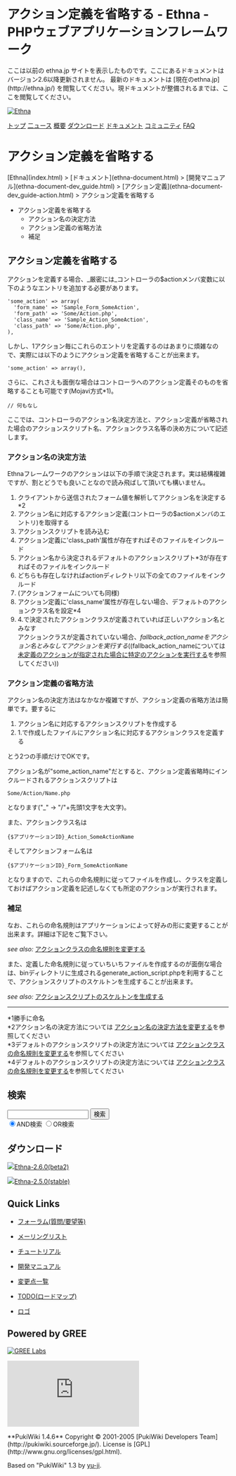 # アクション定義を省略する - Ethna - PHPウェブアプリケーションフレームワーク</title>
 <link rel="stylesheet" href="skin/ethna/ethna.css" title="ethna" type="text/css" charset="utf-8">

 <link rel="alternate" type="application/rss+xml" title="RSS" href="cmd=rss.html">

 <script type="text/javascript" src="skin/trackback.js"></script>

</head>
ここは以前の ethna.jp サイトを表示したものです。ここにあるドキュメントはバージョン2.6以降更新されません。  
最新のドキュメントは [現在のethna.jp](http://ethna.jp/) を閲覧してください。現ドキュメントが整備されるまでは、ここを閲覧してください。

<!-- ??BEGIN id:wrapper --><!-- ?? Navigator ?? ======================================================= -->

[![Ethna](image/navlogo.gif)](/)

[トップ](ethna.html "ethna (11d)") [二ュース](ethna-news.html "ethna-news (11d)") [概要](ethna-about.html "ethna-about (11d)") [ダウンロード](ethna-download.html "ethna-download (25d)") [ドキュメント](ethna-document.html "ethna-document (884d)") [コミュニティ](ethna-community.html "ethna-community (619d)") [FAQ](ethna-document-faq.html "ethna-document-faq (1240d)")

<!-- ?? Header ?? ========================================================== -->

# アクション定義を省略する 

<!-- ?? Content ?? ========================================================= -->
<!-- ??BEGIN id:main -->
<!-- ??BEGIN id:wrap_content -->
<!-- ??BEGIN id:content -->
<!-- ??BEGIN id:page_navigator -->
<!-- ??END id:PageNavigator -->
<!-- ??BEGIN id:body --> [Ethna](index.html) > [ドキュメント](ethna-document.html) > [開発マニュアル](ethna-document-dev_guide.html) > [アクション定義](ethna-document-dev_guide-action.html) > アクション定義を省略する 

- アクション定義を省略する 
  - アクション名の決定方法 
  - アクション定義の省略方法 
  - 補足 

## アクション定義を省略する [](ethna-document-dev_guide-action-omit.html#jaa88555 "jaa88555")

アクションを定義する場合、_厳密には_コントローラの$actionメンバ変数に以下のようなエントリを追加する必要があります。

    'some_action' => array(
      'form_name' => 'Sample_Form_SomeAction',
      'form_path' => 'Some/Action.php',
      'class_name' => 'Sample_Action_SomeAction',
      'class_path' => 'Some/Action.php',
    ),

しかし、1アクション毎にこれらのエントリを定義するのはあまりに煩雑なので、実際には以下のようにアクション定義を省略することが出来ます。

    'some_action' => array(),

さらに、これさえも面倒な場合はコントローラへのアクション定義そのものを省略することも可能です(Mojavi方式\*1)。

    // 何もなし

ここでは、コントローラのアクション名決定方法と、アクション定義が省略された場合のアクションスクリプト名、アクションクラス名等の決め方について記述します。

### アクション名の決定方法 [](ethna-document-dev_guide-action-omit.html#j8c2d96f "j8c2d96f")

Ethnaフレームワークのアクションは以下の手順で決定されます。実は結構複雑ですが、割とどうでも良いことなので読み飛ばして頂いても構いません。

1. クライアントから送信されたフォーム値を解析してアクション名を決定する\*2
2. アクション名に対応するアクション定義(コントローラの$actionメンバのエントリ)を取得する
3. アクションスクリプトを読み込む
  1. アクション定義に'class\_path'属性が存在すればそのファイルをインクルード
  2. アクション名から決定されるデフォルトのアクションスクリプト\*3が存在すればそのファイルをインクルード
  3. どちらも存在しなければactionディレクトリ以下の全てのファイルをインクルード
  4. (アクションフォームについても同様)
4. アクション定義に'class\_name'属性が存在しない場合、デフォルトのアクションクラス名を設定\*4
5. 4.で決定されたアクションクラスが定義されていれば正しいアクション名とみなす  
アクションクラスが定義されていない場合、$fallback\_action\_nameをアクション名とみなしてアクションを実行する(($fallback\_action\_nameについては [未定義のアクションが指定された場合に特定のアクションを実行する](ethna-document-dev_guide-app-fallbackentrypoint.html "ethna-document-dev\_guide-app-fallbackentrypoint (1240d)")を参照してください))

### アクション定義の省略方法 [](ethna-document-dev_guide-action-omit.html#jd48d0d1 "jd48d0d1")

アクション名の決定方法はなかなか複雑ですが、アクション定義の省略方法は簡単です。要するに

1. アクション名に対応するアクションスクリプトを作成する
2. 1.で作成したファイルにアクション名に対応するアクションクラスを定義する

とう2つの手順だけでOKです。

アクション名が"some\_action\_name"だとすると、アクション定義省略時にインクルードされるアクションスクリプトは

    Some/Action/Name.php

となります("\_" -> "/"+先頭1文字を大文字)。

また、アクションクラス名は

    {$アプリケーションID}_Action_SomeActionName

そしてアクションフォーム名は

    {$アプリケーションID}_Form_SomeActionName

となりますので、これらの命名規則に従ってファイルを作成し、クラスを定義しておけばアクション定義を記述しなくても所定のアクションが実行されます。

### 補足 [](ethna-document-dev_guide-action-omit.html#j51cc6b2 "j51cc6b2")

なお、これらの命名規則はアプリケーションによって好みの形に変更することが出来ます。詳細は下記をご覧下さい。

_see also:_ [アクションクラスの命名規則を変更する](ethna-document-dev_guide-action-namingconvention.html "ethna-document-dev\_guide-action-namingconvention (1240d)")

また、定義した命名規則に従っていちいちファイルを作成するのが面倒な場合は、binディレクトリに生成されるgenerate\_action\_script.phpを利用することで、アクションスクリプトのスケルトンを生成することが出来ます。

_see also:_ [アクションスクリプトのスケルトンを生成する](ethna-document-dev_guide-action-skelton.html "ethna-document-dev\_guide-action-skelton (1240d)")

<!-- ??END id:body -->
<!-- ??BEGIN id:summary --><!-- ??BEGIN id:note -->

* * *
\*1勝手に命名  
\*2アクション名の決定方法については [アクション名の決定方法を変更する](ethna-document-dev_guide-action-formname.html "ethna-document-dev\_guide-action-formname (1026d)")を参照してください  
\*3デフォルトのアクションスクリプトの決定方法については [アクションクラスの命名規則を変更する](ethna-document-dev_guide-action-namingconvention.html "ethna-document-dev\_guide-action-namingconvention (1240d)")を参照してください  
\*4デフォルトのアクションスクリプトの決定方法については [アクションクラスの命名規則を変更する](ethna-document-dev_guide-action-namingconvention.html "ethna-document-dev\_guide-action-namingconvention (1240d)")を参照してください  

<!-- ??END id:note -->
<!-- ??BEGIN id:trackback -->
<!-- ?? END id:trackback --><!-- ?? END id:attach -->
<!-- ?? END id:summary -->
<!-- ??END id:content -->
<!-- ?? END id:wrap_content --><!-- ??sidebar?? ========================================================== -->
<!-- ??BEGIN id:wrap_sidebar -->

<!-- ??BEGIN id:search_form -->

## 検索

<form action="http://ethna.jp/index.php?cmd=search" method="post">
            <input type="hidden" name="encode_hint" value="??">
            <input type="text" name="word" value="" size="20">
            <input type="submit" value="検索"><br>
            <input type="radio" name="type" value="AND" checked id="and_search"><label for="and_search">AND検索</label>
            <input type="radio" name="type" value="OR" id="or_search"><label for="or_search">OR検索</label>
    </form>

<!-- END id:search_form -->
<!-- ??BEGIN id:download_link -->

## ダウンロード

[![](image/minilogo.gif)Ethna-2.6.0(beta2)](ethna-download.html)

[![](image/minilogo.gif)Ethna-2.5.0(stable)](ethna-download.html)

<!-- END id:download_link -->
<!-- ??BEGIN id:download_link -->

## Quick Links

- [フォーラム(質問/要望等)](ethna-community-forum.html)
- [メーリングリスト](http://ml.ethna.jp/mailman/listinfo/users)

- [チュートリアル](ethna-document-tutorial.html)
- [開発マニュアル](ethna-document-dev_guide.html)
- [変更点一覧](ethna-document-changes.html)

- [TODO(ロードマップ)](TODO.html)
- [ロゴ](ethna-logo.html)

<!-- END id:download_link -->
<!-- ??BEGIN id:search_form -->

## Powered by GREE

 [![GREE Labs](http://labs.gree.jp/image/greelabs_logo.gif)](http://labs.gree.jp/)

<!-- END id:search_form -->
 [![SourceForge.jp](http://sourceforge.jp/sflogo.php?group_id=1343)](http://sourceforge.jp/)

<!-- ??END id:sidebar -->
<!-- ??END id:wrap_sidebar -->
<!-- ??END id:main --><!-- ?? Footer ?? ========================================================== -->
<!-- ??BEGIN id:footer -->
<!-- ??BEGIN id:copyright --> **PukiWiki 1.4.6** Copyright © 2001-2005 [PukiWiki Developers Team](http://pukiwiki.sourceforge.jp/). License is [GPL](http://www.gnu.org/licenses/gpl.html).  
 Based on "PukiWiki" 1.3 by [yu-ji](http://factage.com/yu-ji/).
<!-- ??END id:copyright -->
<!-- ??END id:footer --><!-- ?? END ?? ============================================================= -->
<!-- ??END id:wrapper -->
